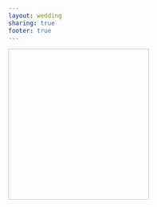 ```yaml
---
layout: wedding
sharing: true
footer: true
---
```





<div style="width:280px;height:300px;border:#ccc solid 1px;" id="dituContent"></div>
<script type="text/javascript">
    //创建和初始化地图函数：
    function initMap(){
        createMap();//创建地图
        setMapEvent();//设置地图事件
        addMapControl();//向地图添加控件
        addMarker();//向地图中添加marker
    }
    
    //创建地图函数：
    function createMap(){
        var map = new BMap.Map("dituContent");//在百度地图容器中创建一个地图
        var point = new BMap.Point(111.155465,39.389972);//定义一个中心点坐标
        map.centerAndZoom(point,18);//设定地图的中心点和坐标并将地图显示在地图容器中
        window.map = map;//将map变量存储在全局
    }
    
    //地图事件设置函数：
    function setMapEvent(){
        map.enableDragging();//启用地图拖拽事件，默认启用(可不写)
        map.enableScrollWheelZoom();//启用地图滚轮放大缩小
        map.enableDoubleClickZoom();//启用鼠标双击放大，默认启用(可不写)
        map.enableKeyboard();//启用键盘上下左右键移动地图
    }
    
    //地图控件添加函数：
    function addMapControl(){
        //向地图中添加缩放控件
	var ctrl_nav = new BMap.NavigationControl({anchor:BMAP_ANCHOR_TOP_LEFT,type:BMAP_NAVIGATION_CONTROL_ZOOM});
	map.addControl(ctrl_nav);
        //向地图中添加缩略图控件
	var ctrl_ove = new BMap.OverviewMapControl({anchor:BMAP_ANCHOR_BOTTOM_RIGHT,isOpen:0});
	map.addControl(ctrl_ove);
        }
    
    //标注点数组
    var markerArr = [{title:"结婚喜宴",content:"2014年1月4日",point:"111.155376|39.389651",isOpen:0,icon:{w:21,h:21,l:0,t:0,x:6,lb:5}}
		 ];
    //创建marker
    function addMarker(){
        for(var i=0;i<markerArr.length;i++){
            var json = markerArr[i];
            var p0 = json.point.split("|")[0];
            var p1 = json.point.split("|")[1];
            var point = new BMap.Point(p0,p1);
			var iconImg = createIcon(json.icon);
            var marker = new BMap.Marker(point,{icon:iconImg});
			var iw = createInfoWindow(i);
			var label = new BMap.Label(json.title,{"offset":new BMap.Size(json.icon.lb-json.icon.x+10,-20)});
			marker.setLabel(label);
            map.addOverlay(marker);
            label.setStyle({
                        borderColor:"#808080",
                        color:"#333",
                        cursor:"pointer"
            });
			
			(function(){
				var index = i;
				var _iw = createInfoWindow(i);
				var _marker = marker;
				_marker.addEventListener("click",function(){
				    this.openInfoWindow(_iw);
			    });
			    _iw.addEventListener("open",function(){
				    _marker.getLabel().hide();
			    })
			    _iw.addEventListener("close",function(){
				    _marker.getLabel().show();
			    })
				label.addEventListener("click",function(){
				    _marker.openInfoWindow(_iw);
			    })
				if(!!json.isOpen){
					label.hide();
					_marker.openInfoWindow(_iw);
				}
			})()
        }
    }
    //创建InfoWindow
    function createInfoWindow(i){
        var json = markerArr[i];
        var iw = new BMap.InfoWindow("<b class='iw_poi_title' title='" + json.title + "'>" + json.title + "</b><div class='iw_poi_content'>"+json.content+"</div>");
        return iw;
    }
    //创建一个Icon
    function createIcon(json){
        var icon = new BMap.Icon("http://app.baidu.com/map/images/us_mk_icon.png", new BMap.Size(json.w,json.h),{imageOffset: new BMap.Size(-json.l,-json.t),infoWindowOffset:new BMap.Size(json.lb+5,1),offset:new BMap.Size(json.x,json.h)})
        return icon;
    }
    
    initMap();//创建和初始化地图
</script>
